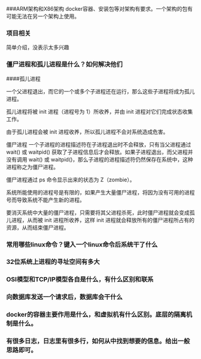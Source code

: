 ###ARM架构和X86架构
docker容器、安装包等对架构有要求。一个架构的包有可能无法在另一个架构上使用。

### 项目相关
简单介绍，没表示太多兴趣

### 僵尸进程和孤儿进程是什么？如何解决他们
####孤儿进程

一个父进程退出，而它的一个或多个子进程还在运行，那么这些子进程将成为孤儿进程。

孤儿进程将被 init 进程（进程号为 1）所收养，并由 init 进程对它们完成状态收集工作。

由于孤儿进程会被 init 进程收养，所以孤儿进程不会对系统造成危害。

僵尸进程
一个子进程的进程描述符在子进程退出时不会释放，只有当父进程通过 wait() 或 waitpid() 获取了子进程信息后才会释放。如果子进程退出，而父进程并没有调用 wait() 或 waitpid()，那么子进程的进程描述符仍然保存在系统中，这种进程称之为僵尸进程。

僵尸进程通过 ps 命令显示出来的状态为 Z（zombie）。

系统所能使用的进程号是有限的，如果产生大量僵尸进程，将因为没有可用的进程号而导致系统不能产生新的进程。

要消灭系统中大量的僵尸进程，只需要将其父进程杀死，此时僵尸进程就会变成孤儿进程，从而被 init 进程所收养，这样 init 进程就会释放所有的僵尸进程所占有的资源，从而结束僵尸进程。

### 常用哪些linux命令？键入一个linux命令后系统干了什么

### 32位系统上进程的寻址空间有多大

### OSI模型和TCP/IP模型各自是什么，有什么区别和联系

### 向数据库发送一个请求后，数据库会干什么

### docker的容器主要作用是什么，和虚拟机有什么区别。底层的隔离机制是什么。

### 有很多日志，日志里有很多行，如何从中找到想要的信息。给出一般思路即可。